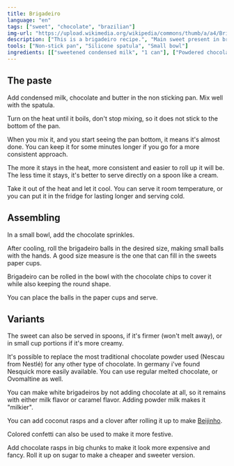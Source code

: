 ```yaml
---
title: Brigadeiro
language: "en"
tags: ["sweet", "chocolate", "brazilian"]
img-url: "https://upload.wikimedia.org/wikipedia/commons/thumb/a/a4/Brigadeiro.jpg/1280px-Brigadeiro.jpg"
description: ["This is a brigadeiro recipe.", "Main sweet present in brazilian birthday parties and weddings."]
tools: ["Non-stick pan", "Silicone spatula", "Small bowl"]
ingredients: [["sweetened condensed milk", "1 can"], ["Powdered chocolate", "2-3 spoons"], ["butter", "1 spoon"], ["Chocolate sprinkles", ""]]
---
```


## The paste

Add condensed milk, chocolate and butter in the non sticking pan. Mix well with the spatula.

Turn on the heat until it boils, don't stop mixing, so it does not stick to the bottom of the pan.

When you mix it, and you start seeing the pan bottom, it means it's almost done. You can keep it for some minutes longer if you go for a more consistent approach. 

The more it stays in the heat, more consistent and easier to roll up it will be. The less time it stays, it's better to serve directly on a spoon like a cream.

Take it out of the heat and let it cool. You can serve it room temperature, or you can put it in the fridge for lasting longer and serving cold.

## Assembling

In a small bowl, add the chocolate sprinkles.

After cooling, roll the brigadeiro balls in the desired size, making small balls with the hands. A good size measure is the one that can fill in the sweets paper cups.

Brigadeiro can be rolled in the bowl with the chocolate chips to cover it while also keeping the round shape.

You can place the balls in the paper cups and serve.

## Variants

The sweet can also be served in spoons, if it's firmer (won't melt away), or in small cup portions if it's more creamy.

It's possible to replace the most traditional chocolate powder used (Nescau from Nestlé) for any other type of chocolate. In germany i've found Nesquick more easily available. You can use regular melted chocolate, or Ovomaltine as well. 

You can make white brigadeiros by not adding chocolate at all, so it remains with either milk flavor or caramel flavor. Adding powder milk makes it "milkier".

You can add coconut rasps and a clover after rolling it up to make [Beijinho](../beijinho).

Colored confetti can also be used to make it more festive. 

Add chocolate rasps in big chunks to make it look more expensive and fancy. Roll it up on sugar to make a cheaper and sweeter version.